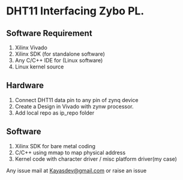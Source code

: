 # DHT11 Interfacing Zybo PL.  

## Software Requirement
  1) Xilinx Vivado
  2) Xilinx SDK (for standalone software)
  3) Any C/C++ IDE for (Linux software)
  4) Linux kernel source 
## Hardware
1) Connect DHT11  data pin to any pin of zynq device 
2) Create a Design in Vivado with zynw processor.
3) Add local repo as ip_repo folder

## Software
1) Xilinx SDK for bare metal coding
2) C/C++ using mmap to map physical address
3) Kernel code with character driver / misc platform driver(my case)


Any issue mail at 
Kayasdev@gmail.com or raise an issue
